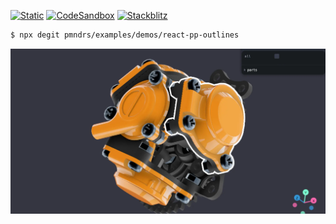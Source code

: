 [![Static](https://img.shields.io/badge/demo-%23646CFF.svg?logo=html5&logoColor=white)](https://pmndrs.github.io/examples/react-pp-outlines)
[![CodeSandbox](https://img.shields.io/badge/codesandbox-040404?logo=codesandbox&logoColor=DBDBDB)](https://codesandbox.io/s/github/pmndrs/examples/tree/main/demos/react-pp-outlines)
[![Stackblitz](https://img.shields.io/badge/stackblitz-fff?logo=Stackblitz&logoColor=1389FD)](https://stackblitz.com/github/pmndrs/examples/tree/main/demos/react-pp-outlines)

```sh
$ npx degit pmndrs/examples/demos/react-pp-outlines
```

![](thumbnail.webp)
